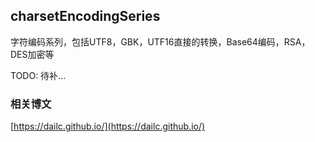 ## charsetEncodingSeries
字符编码系列，包括UTF8，GBK，UTF16直接的转换，Base64编码，RSA，DES加密等

TODO: 待补...

### 相关博文

[https://dailc.github.io/](https://dailc.github.io/)
